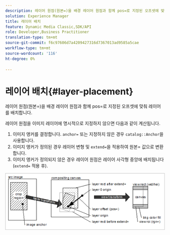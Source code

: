 ```yaml
---
description: 레이어 원점(원본=)을 배경 레이어 원점과 함께 pos=로 지정된 오프셋에 맞춰 레이어를 배치합니다.
solution: Experience Manager
title: 레이어 배치
feature: Dynamic Media Classic,SDK/API
role: Developer,Business Practitioner
translation-type: tm+mt
source-git-commit: f6c97606d7a4209427316d7367013ad9585a5cae
workflow-type: tm+mt
source-wordcount: '116'
ht-degree: 0%

---
```



# 레이어 배치{#layer-placement}

레이어 원점(원본=)을 배경 레이어 원점과 함께 pos=로 지정된 오프셋에 맞춰 레이어를 배치합니다.

레이어 원점을 이미지 레이어에 명시적으로 지정하지 않으면 다음과 같이 계산됩니다.

1. 이미지 앵커를 결정합니다. `anchor=` 또는 지정하지 않은 경우 `catalog::Anchor`을 사용합니다.
1. 이미지 앵커가 정의된 경우 레이어 변형 및 `extend=`을 적용하여 원본= 값으로 변환합니다.
1. 이미지 앵커가 정의되지 않은 경우 레이어 원점은 레이어 사각형 중앙에 배치됩니다(`extend=` 적용 후).

![](assets/layerplacement.png)

